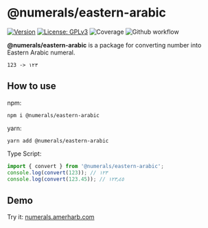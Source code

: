 # @numerals/eastern-arabic

[![Version](https://img.shields.io/badge/version-0.0.2-blue.svg)](https://github.com/amerharb/numerals/tree/eastern-arabic/version/0.0.2)
[![License: GPLv3](https://img.shields.io/badge/License-ISC-blue.svg)](https://opensource.org/licenses/ISC)
![Coverage](https://raw.githubusercontent.com/amerharb/numerals/eastern-arabic/version/0.0.2/packages/eastern-arabic/badges/coverage.svg)
![Github workflow](https://github.com/amerharb/numerals/actions/workflows/lint-test.yaml/badge.svg?branch=eastern-arabic/version/0.0.2)

**@numerals/eastern-arabic** is a package for converting number into Eastern Arabic numeral.

`123 -> ١٢٣`

## How to use
npm:
```shell
npm i @numerals/eastern-arabic
```

yarn:
```shell
yarn add @numerals/eastern-arabic
```

Type Script:
```js
import { convert } from '@numerals/eastern-arabic';
console.log(convert(123)); // ١٢٣
console.log(convert(123.45)); // ١٢٣٫٤٥
```

## Demo
Try it: [numerals.amerharb.com](https://numerals.amerharb.com)
